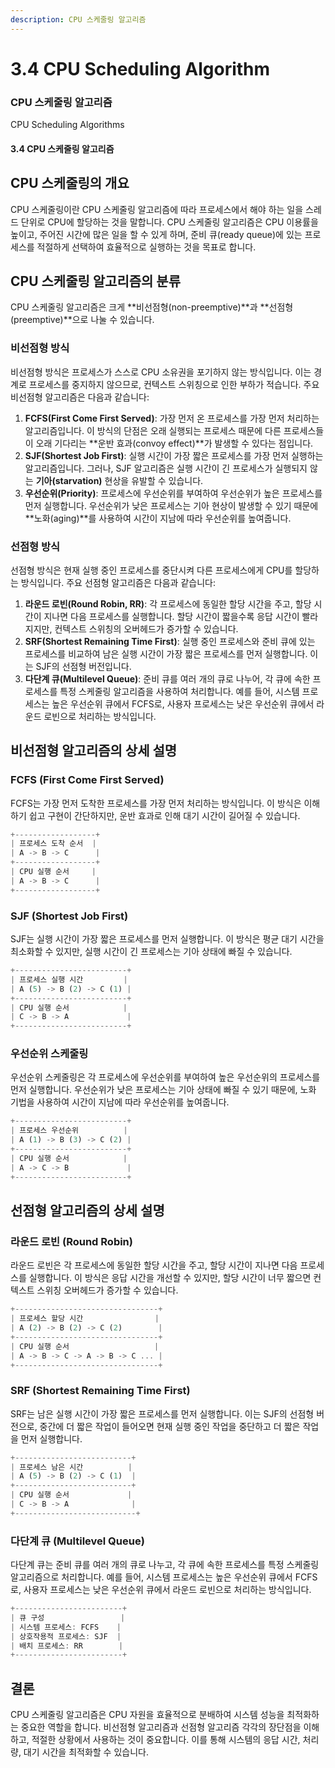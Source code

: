 ```yaml
---
description: CPU 스케줄링 알고리즘
---
```


# 3.4 CPU Scheduling Algorithm

### CPU 스케줄링 알고리즘

CPU Scheduling Algorithms

#### 3.4 CPU 스케줄링 알고리즘

## CPU 스케줄링의 개요

CPU 스케줄링이란 CPU 스케줄링 알고리즘에 따라 프로세스에서 해야 하는 일을 스레드 단위로 CPU에 할당하는 것을 말합니다. CPU 스케줄링 알고리즘은 CPU 이용률을 높이고, 주어진 시간에 많은 일을 할 수 있게 하며, 준비 큐(ready queue)에 있는 프로세스를 적절하게 선택하여 효율적으로 실행하는 것을 목표로 합니다.

## CPU 스케줄링 알고리즘의 분류

CPU 스케줄링 알고리즘은 크게 \*\*비선점형(non-preemptive)\*\*과 \*\*선점형(preemptive)\*\*으로 나눌 수 있습니다.

### **비선점형 방식**

비선점형 방식은 프로세스가 스스로 CPU 소유권을 포기하지 않는 방식입니다. 이는 경계로 프로세스를 중지하지 않으므로, 컨텍스트 스위칭으로 인한 부하가 적습니다. 주요 비선점형 알고리즘은 다음과 같습니다:

1. **FCFS(First Come First Served)**: 가장 먼저 온 프로세스를 가장 먼저 처리하는 알고리즘입니다. 이 방식의 단점은 오래 실행되는 프로세스 때문에 다른 프로세스들이 오래 기다리는 \*\*운반 효과(convoy effect)\*\*가 발생할 수 있다는 점입니다.
2. **SJF(Shortest Job First)**: 실행 시간이 가장 짧은 프로세스를 가장 먼저 실행하는 알고리즘입니다. 그러나, SJF 알고리즘은 실행 시간이 긴 프로세스가 실행되지 않는 **기아(starvation)** 현상을 유발할 수 있습니다.
3. **우선순위(Priority)**: 프로세스에 우선순위를 부여하여 우선순위가 높은 프로세스를 먼저 실행합니다. 우선순위가 낮은 프로세스는 기아 현상이 발생할 수 있기 때문에 \*\*노화(aging)\*\*를 사용하여 시간이 지남에 따라 우선순위를 높여줍니다.

### **선점형 방식**

선점형 방식은 현재 실행 중인 프로세스를 중단시켜 다른 프로세스에게 CPU를 할당하는 방식입니다. 주요 선점형 알고리즘은 다음과 같습니다:

1. **라운드 로빈(Round Robin, RR)**: 각 프로세스에 동일한 할당 시간을 주고, 할당 시간이 지나면 다음 프로세스를 실행합니다. 할당 시간이 짧을수록 응답 시간이 빨라지지만, 컨텍스트 스위칭의 오버헤드가 증가할 수 있습니다.
2. **SRF(Shortest Remaining Time First)**: 실행 중인 프로세스와 준비 큐에 있는 프로세스를 비교하여 남은 실행 시간이 가장 짧은 프로세스를 먼저 실행합니다. 이는 SJF의 선점형 버전입니다.
3. **다단계 큐(Multilevel Queue)**: 준비 큐를 여러 개의 큐로 나누어, 각 큐에 속한 프로세스를 특정 스케줄링 알고리즘을 사용하여 처리합니다. 예를 들어, 시스템 프로세스는 높은 우선순위 큐에서 FCFS로, 사용자 프로세스는 낮은 우선순위 큐에서 라운드 로빈으로 처리하는 방식입니다.

## 비선점형 알고리즘의 상세 설명

### **FCFS (First Come First Served)**

FCFS는 가장 먼저 도착한 프로세스를 가장 먼저 처리하는 방식입니다. 이 방식은 이해하기 쉽고 구현이 간단하지만, 운반 효과로 인해 대기 시간이 길어질 수 있습니다.

```rust
+------------------+
| 프로세스 도착 순서  |
| A -> B -> C      |
+------------------+
| CPU 실행 순서     |
| A -> B -> C      |
+------------------+
```

### **SJF (Shortest Job First)**

SJF는 실행 시간이 가장 짧은 프로세스를 먼저 실행합니다. 이 방식은 평균 대기 시간을 최소화할 수 있지만, 실행 시간이 긴 프로세스는 기아 상태에 빠질 수 있습니다.

```rust
+-------------------------+
| 프로세스 실행 시간         |
| A (5) -> B (2) -> C (1) |
+-------------------------+
| CPU 실행 순서            |
| C -> B -> A             |
+-------------------------+
```

### **우선순위 스케줄링**

우선순위 스케줄링은 각 프로세스에 우선순위를 부여하여 높은 우선순위의 프로세스를 먼저 실행합니다. 우선순위가 낮은 프로세스는 기아 상태에 빠질 수 있기 때문에, 노화 기법을 사용하여 시간이 지남에 따라 우선순위를 높여줍니다.

```rust
+-------------------------+
| 프로세스 우선순위          |
| A (1) -> B (3) -> C (2) |
+-------------------------+
| CPU 실행 순서            |
| A -> C -> B             |
+-------------------------+
```

## 선점형 알고리즘의 상세 설명

### **라운드 로빈 (Round Robin)**

라운드 로빈은 각 프로세스에 동일한 할당 시간을 주고, 할당 시간이 지나면 다음 프로세스를 실행합니다. 이 방식은 응답 시간을 개선할 수 있지만, 할당 시간이 너무 짧으면 컨텍스트 스위칭 오버헤드가 증가할 수 있습니다.

```rust
+--------------------------------+
| 프로세스 할당 시간                |
| A (2) -> B (2) -> C (2)        |
+--------------------------------+
| CPU 실행 순서                   |
| A -> B -> C -> A -> B -> C ... |
+--------------------------------+
```

### **SRF (Shortest Remaining Time First)**

SRF는 남은 실행 시간이 가장 짧은 프로세스를 먼저 실행합니다. 이는 SJF의 선점형 버전으로, 중간에 더 짧은 작업이 들어오면 현재 실행 중인 작업을 중단하고 더 짧은 작업을 먼저 실행합니다.

```rust
+--------------------------+
| 프로세스 남은 시간          |
| A (5) -> B (2) -> C (1)  |
+--------------------------+
| CPU 실행 순서             |
| C -> B -> A              |
+---------------------------+
```

### **다단계 큐 (Multilevel Queue)**

다단계 큐는 준비 큐를 여러 개의 큐로 나누고, 각 큐에 속한 프로세스를 특정 스케줄링 알고리즘으로 처리합니다. 예를 들어, 시스템 프로세스는 높은 우선순위 큐에서 FCFS로, 사용자 프로세스는 낮은 우선순위 큐에서 라운드 로빈으로 처리하는 방식입니다.

```rust
+------------------------+
| 큐 구성                 |
| 시스템 프로세스: FCFS    |
| 상호작용적 프로세스: SJF  |
| 배치 프로세스: RR        |
+------------------------+
```

## 결론

CPU 스케줄링 알고리즘은 CPU 자원을 효율적으로 분배하여 시스템 성능을 최적화하는 중요한 역할을 합니다. 비선점형 알고리즘과 선점형 알고리즘 각각의 장단점을 이해하고, 적절한 상황에서 사용하는 것이 중요합니다. 이를 통해 시스템의 응답 시간, 처리량, 대기 시간을 최적화할 수 있습니다.
